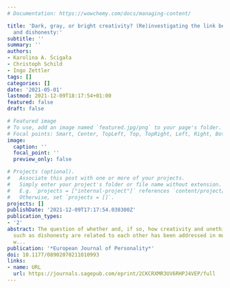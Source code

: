 ```yaml
---
# Documentation: https://wowchemy.com/docs/managing-content/

title: 'Dark, gray, or bright creativity? (Re)investigating the link between creativity
  and dishonesty:'
subtitle: ''
summary: ''
authors:
- Karolina A. Ścigała
- Christoph Schild
- Ingo Zettler
tags: []
categories: []
date: '2021-05-01'
lastmod: 2021-12-09T18:17:54+01:00
featured: false
draft: false

# Featured image
# To use, add an image named `featured.jpg/png` to your page's folder.
# Focal points: Smart, Center, TopLeft, Top, TopRight, Left, Right, BottomLeft, Bottom, BottomRight.
image:
  caption: ''
  focal_point: ''
  preview_only: false

# Projects (optional).
#   Associate this post with one or more of your projects.
#   Simply enter your project's folder or file name without extension.
#   E.g. `projects = ["internal-project"]` references `content/project/deep-learning/index.md`.
#   Otherwise, set `projects = []`.
projects: []
publishDate: '2021-12-09T17:17:54.038300Z'
publication_types:
- '2'
abstract: The question of whether and, if so, how creativity and unethical behavior
  such as dishonesty are related to each other has been addressed in multiple studies,
  w...
publication: '*European Journal of Personality*'
doi: 10.1177/08902070211010993
links:
- name: URL
  url: https://journals.sagepub.com/eprint/2CKCRXMR3UV6RHPJ4VEP/full
---
```

